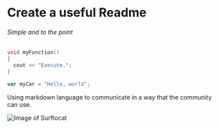 # Create a useful Readme
###### Simple and to the point


``` C++
void myFunction()
{
  cout << "Execute.";
}
```

``` javascript
var myCar = "Hello, world";
```

Using markdown language to communicate in a way that the community can use.

![Image of Surftocat](https://octodex.github.com/images/surftocat.png)

